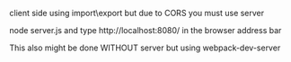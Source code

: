 <p>client side using import\export but due to CORS you must use server</p>

<p>node server.js and type http://localhost:8080/ in the browser address bar</p>


<p>This also might be done WITHOUT server but using webpack-dev-server</p>